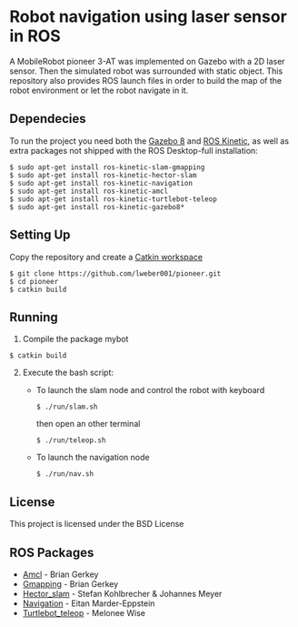 # Robot navigation using laser sensor in ROS 

 A MobileRobot pioneer 3-AT was implemented on Gazebo with a 2D laser sensor. Then the simulated robot was surrounded with static object. This repository also provides ROS launch files in order to build the map of the robot environment or let the robot navigate in it. 

## Dependecies
To run the project you need both the [Gazebo 8](http://gazebosim.org/tutorials?tut=install_ubuntu&cat=install) and [ROS Kinetic](http://wiki.ros.org/kinetic/Installation/Ubuntu), as well as extra packages not shipped with the ROS Desktop-full installation:
```shell 
$ sudo apt-get install ros-kinetic-slam-gmapping
$ sudo apt-get install ros-kinetic-hector-slam
$ sudo apt-get install ros-kinetic-navigation
$ sudo apt-get install ros-kinetic-amcl
$ sudo apt-get install ros-kinetic-turtlebot-teleop
$ sudo apt-get install ros-kinetic-gazebo8*
```

## Setting Up
Copy the repository and create a [Catkin workspace](http://wiki.ros.org/catkin)
```shell 
$ git clone https://github.com/lweber001/pioneer.git
$ cd pioneer
$ catkin build
```

## Running
1. Compile the package mybot
```shell 
$ catkin build
```
2. Execute the bash script: 

   - To launch the slam node and control the robot with keyboard
      ```shell 
      $ ./run/slam.sh
      ```
      then open an other terminal
      ```shell 
      $ ./run/teleop.sh
      ```

   - To launch the navigation node
      ```shell 
      $ ./run/nav.sh
      ```

## License

This project is licensed under the BSD License 

## ROS Packages

* [Amcl](http://wiki.ros.org/amcl?distro=lunar) -  Brian Gerkey 
* [Gmapping](http://wiki.ros.org/gmapping) - Brian Gerkey
* [Hector_slam](http://wiki.ros.org/hector_slam) -  Stefan Kohlbrecher & Johannes Meyer <meyer AT fsr.tu-darmstadt DOT de>
* [Navigation](http://wiki.ros.org/navigation) - Eitan Marder-Eppstein
* [Turtlebot_teleop](http://wiki.ros.org/turtlebot_teleop) - Melonee Wise



